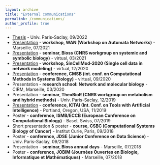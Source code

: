 ```yaml
---
layout: archive
title: "External communications"
permalink: /communications/
author_profile: true
---
```


* [Thesis](../files/manuscrit-these-pre-soutenance.pdf) - Univ. Paris-Saclay, 09/2022
* [Presentation](../files/2021-07_WAN.pdf) - **workshop, <important>WAN</important> (Workshop on Automata Networks)** - Marseille, 07/2021
* [Presentation](../files/2021-03_Bioss.pdf) - **seminar, <important>Bioss</important> (CNRS workgroup on systemic and symbolic biology)** - virtual, 03/2021
* [Presentation](../files/2020-12_SinCellMod.pdf) - **workshop, <important>SinCellMod-2020</important> (Single cell data in network modeling)** - virtual, 12/2020
* [Presentation](../files/CMSB2020.pdf) - **conference, <important>CMSB</important> (int. conf. on Computational Methods in Systems Biology)** - virtual, 09/2020
* Presentation - **research school: <important>Network and molecular biology</important>** - CIRM, Marseille, 03/2020
* Presentation - **seminar, <important>TheoBioR</important> (CNRS workgroup on metabolism and hybrid methods)** - Univ. Paris-Saclay, 12/2019
* [Presentation](../files/2019-11_ICTAI.pdf) - **conference, <important>ICTAI</important> (Int. Conf. on Tools with Artificial Intelligence)** - Portland, Oregon, USA, 11/2019
* Poster - **conference, <important>ISMB/ECCB</important> (European Conference on Computational Biology)** - Basel, Swiss, 07/2019
* Short presentation & poster - **course, <important>CSBC</important> (Computational Systems Biology of Cancer)** - Institut Curie, Paris, 09/2018
* Poster - **conference, <important>JDSE</important> (Junior Conference on Data Science)** - Univ. Paris-Saclay, 09/2018
* Presentation - **seminar, <important>Bioss</important> annual days** - Marseille, 07/2018
* Poster - **conference, <important>JOBIM</important> (Journées Ouvertes en Biologie, Informatique et Mathématiques)** - Marseille, 07/2018
